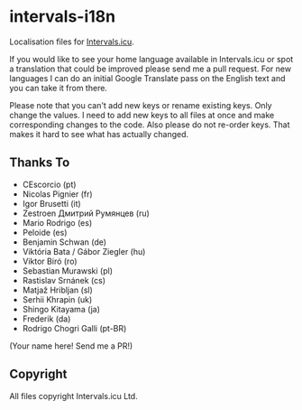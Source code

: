 # intervals-i18n

Localisation files for [Intervals.icu](https://intervals.icu/).

If you would like to see your home language available in Intervals.icu or spot a translation that could be improved
please send me a pull request. For new languages I can do an initial Google Translate pass on the English text and
you can take it from there.

Please note that you can't add new keys or rename existing keys. Only change the values. I need to add new keys to
all files at once and make corresponding changes to the code. Also please do not re-order keys. That makes it hard
to see what has actually changed.

## Thanks To

- CEscorcio (pt)
- Nicolas Pignier (fr)
- Igor Brusetti (it)
- Zestroen Дмитрий Румянцев (ru)
- Mario Rodrigo (es)
- Peloide (es)
- Benjamin Schwan (de)
- Viktória Bata / Gábor Ziegler (hu)
- Viktor Biró (ro)
- Sebastian Murawski (pl)
- Rastislav Srnánek (cs)
- Matjaž Hribljan (sl)
- Serhii Khrapin (uk)
- Shingo Kitayama (ja)
- Frederik (da)
- Rodrigo Chogri Galli (pt-BR)

(Your name here! Send me a PR!)

## Copyright

All files copyright Intervals.icu Ltd.
